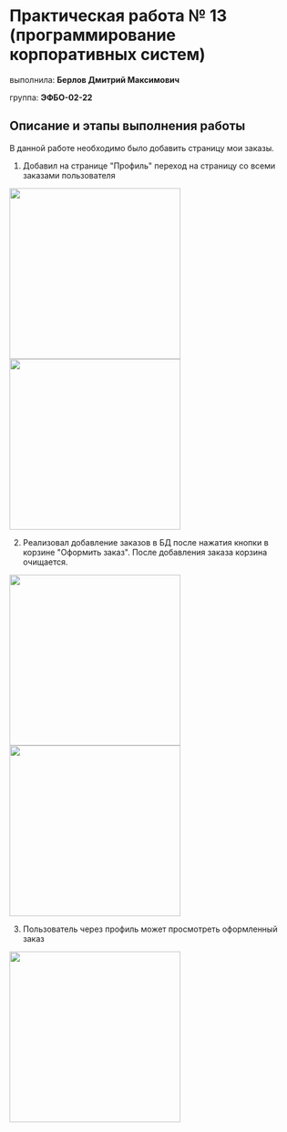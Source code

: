 # Практическая работа № 13 (программирование корпоративных систем)

выполнила: **Берлов Дмитрий Максимович**

группа: **ЭФБО-02-22**

## Описание и этапы выполнения работы

В данной работе необходимо было добавить страницу мои заказы.

1) Добавил на странице "Профиль" переход на страницу со всеми заказами пользователя
<img src='https://github.com/user-attachments/assets/913862e1-41dd-4ac2-a557-d4e3a7c5f506' width = 300 />

<img src='https://github.com/user-attachments/assets/f092aa72-d56a-40cb-8296-286575fc623c' width = 300 />

2) Реализовал добавление заказов в БД после нажатия кнопки в корзине "Оформить заказ". После добавления заказа корзина очищается.
<img src='https://github.com/user-attachments/assets/90a59948-0d21-4029-8d86-13ba792b51fd' width = 300 />

<img src='https://github.com/user-attachments/assets/761ecaf5-1f5a-40f5-9a4f-bba8ea4b9de8' width = 300 />


3) Пользователь через профиль может просмотреть оформленный заказ

<img src='https://github.com/user-attachments/assets/873ddab1-c09b-4a0a-a055-bbe7a356ad27' width = 300 />

